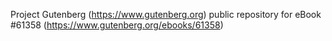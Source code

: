 Project Gutenberg (https://www.gutenberg.org) public repository for eBook #61358 (https://www.gutenberg.org/ebooks/61358)
